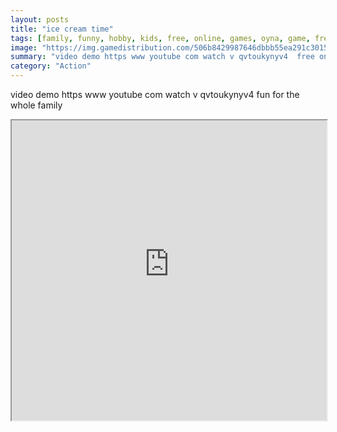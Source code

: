 ```yaml
---
layout: posts
title: "ice cream time"
tags: [family, funny, hobby, kids, free, online, games, oyna, game, free, games, play, play, games]
image: "https://img.gamedistribution.com/506b8429987646dbbb55ea291c301572.jpg"
summary: "video demo https www youtube com watch v qvtoukynyv4  free online games oyna game free games play play games"
category: "Action"
---
```


video demo https www youtube com watch v qvtoukynyv4 fun for the whole family

<iframe width="100%" height="480px;" src="https://html5.gamedistribution.com/506b8429987646dbbb55ea291c301572/"></iframe>